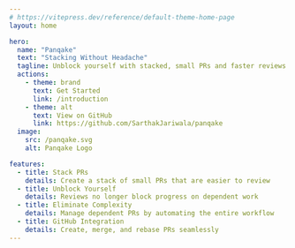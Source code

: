 ```yaml
---
# https://vitepress.dev/reference/default-theme-home-page
layout: home

hero:
  name: "Panqake"
  text: "Stacking Without Headache"
  tagline: Unblock yourself with stacked, small PRs and faster reviews.
  actions:
    - theme: brand
      text: Get Started
      link: /introduction
    - theme: alt
      text: View on GitHub
      link: https://github.com/SarthakJariwala/panqake
  image:
    src: /panqake.svg
    alt: Panqake Logo

features:
  - title: Stack PRs
    details: Create a stack of small PRs that are easier to review
  - title: Unblock Yourself
    details: Reviews no longer block progress on dependent work
  - title: Eliminate Complexity
    details: Manage dependent PRs by automating the entire workflow
  - title: GitHub Integration
    details: Create, merge, and rebase PRs seamlessly
---
```

